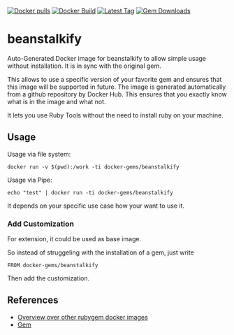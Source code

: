 [![Docker pulls](https://img.shields.io/docker/pulls/rubygem/beanstalkify.svg)](https://hub.docker.com/r/rubygem/beanstalkify/)
[![Docker Build](https://img.shields.io/docker/automated/rubygem/beanstalkify.svg)](https://hub.docker.com/r/rubygem/beanstalkify/)
[![Latest Tag](https://img.shields.io/github/tag/docker-rubygem/beanstalkify.svg)](https://hub.docker.com/r/rubygem/beanstalkify/)
[![Gem Downloads](https://img.shields.io/gem/dt/beanstalkify.svg)](https://rubygems.org/gems/beanstalkify/)
# beanstalkify

Auto-Generated Docker image for beanstalkify to allow simple usage without installation.
It is in sync with the original gem.

This allows to use a specific version of your favorite gem and ensures that this image will be supported in future.
The image is generated automatically from a github repository by Docker Hub.
This ensures that you exactly know what is in the image and what not.

It lets you use Ruby Tools without the need to install ruby on your machine.

## Usage

Usage via file system:

`docker run -v $(pwd):/work -ti docker-gems/beanstalkify`

Usage via Pipe:

`echo "test" | docker run -ti docker-gems/beanstalkify`

It depends on your specific use case how your want to use it.

### Add Customization

For extension, it could be used as base image.

So instead of struggeling with the installation of a gem, just write

`FROM docker-gems/beanstalkify`

Then add the customization.

## References

 - [Overview over other rubygem docker images](https://github.com/thinkbot/docker-rubygem)
 - [Gem](https://rubygems.org/gems/beanstalkify/)
